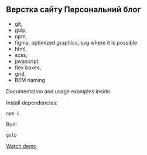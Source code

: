 ## Верстка сайту Персональний блог

- git,
- gulp,
- npm,
- figma, optimized graphics, svg where it is possible
- html,
- scss,
- javascript,
- flex boxes,
- grid,
- BEM naming

Documentation and usage examples inside.

Install dependencies:
```
npm i
```

Run:
```
gulp
```

[Watch demo](https://bogdanpavliv.github.io/personal-blog/)